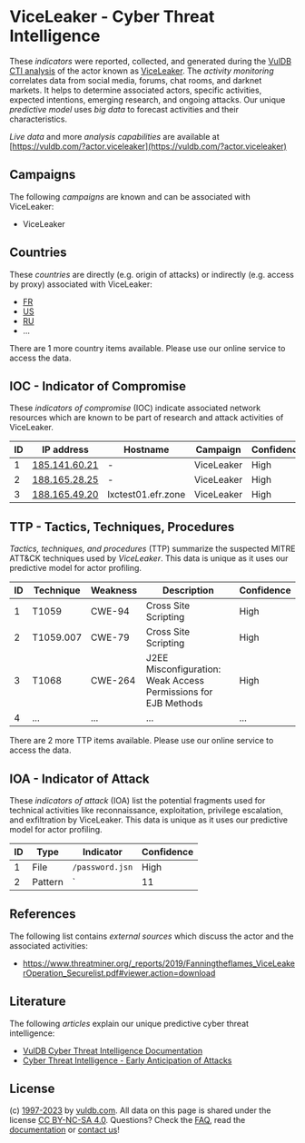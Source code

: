 # ViceLeaker - Cyber Threat Intelligence

These _indicators_ were reported, collected, and generated during the [VulDB CTI analysis](https://vuldb.com/?kb.cti) of the actor known as [ViceLeaker](https://vuldb.com/?actor.viceleaker). The _activity monitoring_ correlates data from social media, forums, chat rooms, and darknet markets. It helps to determine associated actors, specific activities, expected intentions, emerging research, and ongoing attacks. Our unique _predictive model_ uses _big data_ to forecast activities and their characteristics.

_Live data_ and more _analysis capabilities_ are available at [https://vuldb.com/?actor.viceleaker](https://vuldb.com/?actor.viceleaker)

## Campaigns

The following _campaigns_ are known and can be associated with ViceLeaker:

* ViceLeaker

## Countries

These _countries_ are directly (e.g. origin of attacks) or indirectly (e.g. access by proxy) associated with ViceLeaker:

* [FR](https://vuldb.com/?country.fr)
* [US](https://vuldb.com/?country.us)
* [RU](https://vuldb.com/?country.ru)
* ...

There are 1 more country items available. Please use our online service to access the data.

## IOC - Indicator of Compromise

These _indicators of compromise_ (IOC) indicate associated network resources which are known to be part of research and attack activities of ViceLeaker.

ID | IP address | Hostname | Campaign | Confidence
-- | ---------- | -------- | -------- | ----------
1 | [185.141.60.21](https://vuldb.com/?ip.185.141.60.21) | - | ViceLeaker | High
2 | [188.165.28.25](https://vuldb.com/?ip.188.165.28.25) | - | ViceLeaker | High
3 | [188.165.49.20](https://vuldb.com/?ip.188.165.49.20) | lxctest01.efr.zone | ViceLeaker | High

## TTP - Tactics, Techniques, Procedures

_Tactics, techniques, and procedures_ (TTP) summarize the suspected MITRE ATT&CK techniques used by _ViceLeaker_. This data is unique as it uses our predictive model for actor profiling.

ID | Technique | Weakness | Description | Confidence
-- | --------- | -------- | ----------- | ----------
1 | T1059 | CWE-94 | Cross Site Scripting | High
2 | T1059.007 | CWE-79 | Cross Site Scripting | High
3 | T1068 | CWE-264 | J2EE Misconfiguration: Weak Access Permissions for EJB Methods | High
4 | ... | ... | ... | ...

There are 2 more TTP items available. Please use our online service to access the data.

## IOA - Indicator of Attack

These _indicators of attack_ (IOA) list the potential fragments used for technical activities like reconnaissance, exploitation, privilege escalation, and exfiltration by ViceLeaker. This data is unique as it uses our predictive model for actor profiling.

ID | Type | Indicator | Confidence
-- | ---- | --------- | ----------
1 | File | `/password.jsn` | High
2 | Pattern | `|11|` | Low

## References

The following list contains _external sources_ which discuss the actor and the associated activities:

* https://www.threatminer.org/_reports/2019/Fanningtheflames_ViceLeakerOperation_Securelist.pdf#viewer.action=download

## Literature

The following _articles_ explain our unique predictive cyber threat intelligence:

* [VulDB Cyber Threat Intelligence Documentation](https://vuldb.com/?kb.cti)
* [Cyber Threat Intelligence - Early Anticipation of Attacks](https://www.scip.ch/en/?labs.20201022)

## License

(c) [1997-2023](https://vuldb.com/?kb.changelog) by [vuldb.com](https://vuldb.com/?kb.about). All data on this page is shared under the license [CC BY-NC-SA 4.0](https://creativecommons.org/licenses/by-nc-sa/4.0/). Questions? Check the [FAQ](https://vuldb.com/?kb.faq), read the [documentation](https://vuldb.com/?kb) or [contact us](https://vuldb.com/?contact)!
